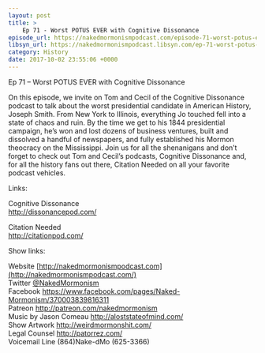 ```yaml
---
layout: post
title: >
    Ep 71 - Worst POTUS EVER with Cognitive Dissonance
episode_url: https://nakedmormonismpodcast.com/episode-71-worst-potus-ever-cognitive-dissonance/
libsyn_url: https://nakedmormonismpodcast.libsyn.com/ep-71-worst-potus-ever-with-cognitive-dissonance
category: History
date: 2017-10-02 23:55:06 +0000
---
```


Ep 71 – Worst POTUS EVER with Cognitive Dissonance

On this episode, we invite on Tom and Cecil of the Cognitive Dissonance
podcast to talk about the worst presidential candidate in American
History, Joseph Smith. From New York to Illinois, everything Jo touched
fell into a state of chaos and ruin. By the time we get to his 1844
presidential campaign, he’s won and lost dozens of business ventures,
built and dissolved a handful of newspapers, and fully established his
Mormon theocracy on the Mississippi. Join us for all the shenanigans and
don’t forget to check out Tom and Cecil’s podcasts, Cognitive Dissonance
and, for all the history fans out there, Citation Needed on all your
favorite podcast vehicles.

Links:

Cognitive Dissonance  
<http://dissonancepod.com/>

Citation Needed  
<http://citationpod.com/>

Show links:

Website [http://nakedmormonismpodcast.com](http://nakedmormonismpodcast.com/)  
Twitter [@NakedMormonism](https://twitter.com/NakedMormonism)  
Facebook <https://www.facebook.com/pages/Naked-Mormonism/370003839816311>  
Patreon <http://patreon.com/nakedmormonism>  
Music by Jason Comeau <http://aloststateofmind.com/>  
Show Artwork <http://weirdmormonshit.com/>  
Legal Counsel <http://patorrez.com/>  
Voicemail Line (864)Nake-dMo (625-3366)
